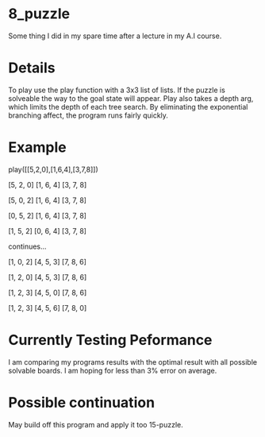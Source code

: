 # 8_puzzle
Some thing I did in my spare time after a lecture in my A.I course.

# Details
To play use the play function with a 3x3 list of lists. If the puzzle is solveable the way to the goal state will appear. Play also takes a depth arg, which limits the depth of each tree search. By eliminating the exponential branching affect, the program runs fairly quickly. 

# Example
play([[5,2,0],[1,6,4],[3,7,8]])

 [5, 2, 0] 
 [1, 6, 4] 
 [3, 7, 8] 

 [5, 0, 2] 
 [1, 6, 4] 
 [3, 7, 8] 

 [0, 5, 2] 
 [1, 6, 4] 
 [3, 7, 8] 

 [1, 5, 2] 
 [0, 6, 4] 
 [3, 7, 8] 

 continues...

 [1, 0, 2] 
 [4, 5, 3] 
 [7, 8, 6] 

 [1, 2, 0] 
 [4, 5, 3] 
 [7, 8, 6] 

 [1, 2, 3] 
 [4, 5, 0] 
 [7, 8, 6] 

 [1, 2, 3] 
 [4, 5, 6] 
 [7, 8, 0] 
 
# Currently Testing Peformance 
I am comparing my programs results with the optimal result with all possible solvable boards. I am hoping for less than 3% error on average.
# Possible continuation
May build off this program and apply it too 15-puzzle.


